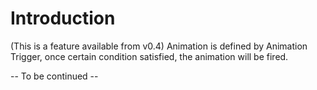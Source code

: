 # Introduction #

(This is a feature available from v0.4)
Animation is defined by Animation Trigger, once certain condition satisfied, the animation will be fired.

-- To be continued --
